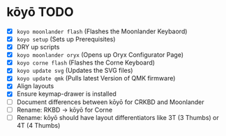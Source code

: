 # kōyō TODO

- [x] `koyo moonlander flash` (Flashes the Moonlander Keybaord)
- [x] `koyo setup` (Sets up Prerequisites)
- [x] DRY up scripts
- [x] `koyo moonlander oryx` (Opens up Oryx Configurator Page)
- [x] `koyo corne flash` (Flashes the Corne Keyboard)
- [x] `koyo update svg` (Updates the SVG files)
- [x] `koyo update qmk` (Pulls latest Version of QMK firmware)
- [x] Align layouts
- [x] Ensure keymap-drawer is installed
- [ ] Document differences between kōyō for CRKBD and Moonlander
- [ ] Rename: RKBD -> kōyō for Corne
- [ ] Rename: kōyō should have layout differentiators like 3T (3 Thumbs) or 4T (4 Thumbs)
